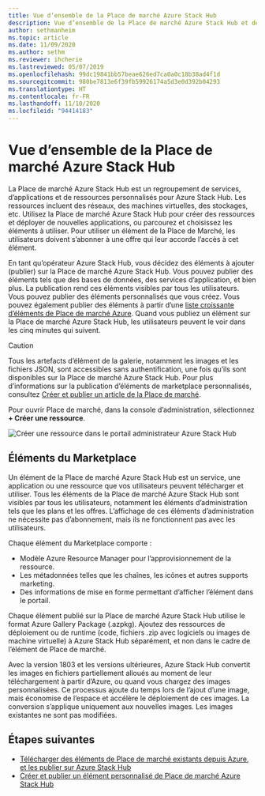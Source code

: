 ```yaml
---
title: Vue d’ensemble de la Place de marché Azure Stack Hub
description: Vue d’ensemble de la Place de marché Azure Stack Hub et de ses éléments.
author: sethmanheim
ms.topic: article
ms.date: 11/09/2020
ms.author: sethm
ms.reviewer: ihcherie
ms.lastreviewed: 05/07/2019
ms.openlocfilehash: 99dc19841bb57beae626ed7ca0a0c18b38ad4f1d
ms.sourcegitcommit: 980be7813e6f39fb59926174a5d3e0d392b04293
ms.translationtype: HT
ms.contentlocale: fr-FR
ms.lasthandoff: 11/10/2020
ms.locfileid: "94414183"
---
```

# <a name="azure-stack-hub-marketplace-overview"></a>Vue d’ensemble de la Place de marché Azure Stack Hub

La Place de marché Azure Stack Hub est un regroupement de services, d’applications et de ressources personnalisés pour Azure Stack Hub. Les ressources incluent des réseaux, des machines virtuelles, des stockages, etc. Utilisez la Place de marché Azure Stack Hub pour créer des ressources et déployer de nouvelles applications, ou parcourez et choisissez les éléments à utiliser. Pour utiliser un élément de la Place de Marché, les utilisateurs doivent s’abonner à une offre qui leur accorde l’accès à cet élément.

En tant qu’opérateur Azure Stack Hub, vous décidez des éléments à ajouter (publier) sur la Place de marché Azure Stack Hub. Vous pouvez publier des éléments tels que des bases de données, des services d’application, et bien plus. La publication rend ces éléments visibles par tous les utilisateurs. Vous pouvez publier des éléments personnalisés que vous créez. Vous pouvez également publier des éléments à partir d’une [liste croissante d’éléments de Place de marché Azure](azure-stack-marketplace-azure-items.md). Quand vous publiez un élément sur la Place de marché Azure Stack Hub, les utilisateurs peuvent le voir dans les cinq minutes qui suivent.

> [!CAUTION]  
> Tous les artefacts d’élément de la galerie, notamment les images et les fichiers JSON, sont accessibles sans authentification, une fois qu’ils sont disponibles sur la Place de marché Azure Stack Hub. Pour plus d’informations sur la publication d’éléments de marketplace personnalisés, consultez [Créer et publier un article de la Place de marché](azure-stack-create-and-publish-marketplace-item.md).

Pour ouvrir Place de marché, dans la console d’administration, sélectionnez **+ Créer une ressource**.

![Créer une ressource dans le portail administrateur Azure Stack Hub](media/azure-stack-marketplace/marketplace1.png)

## <a name="marketplace-items"></a>Éléments du Marketplace

Un élément de la Place de marché Azure Stack Hub est un service, une application ou une ressource que vos utilisateurs peuvent télécharger et utiliser. Tous les éléments de la Place de marché Azure Stack Hub sont visibles par tous les utilisateurs, notamment les éléments d’administration tels que les plans et les offres. L’affichage de ces éléments d’administration ne nécessite pas d’abonnement, mais ils ne fonctionnent pas avec les utilisateurs.

Chaque élément du Marketplace comporte :

* Modèle Azure Resource Manager pour l’approvisionnement de la ressource.
* Les métadonnées telles que les chaînes, les icônes et autres supports marketing.
* Des informations de mise en forme permettant d’afficher l’élément dans le portail.

Chaque élément publié sur la Place de marché Azure Stack Hub utilise le format Azure Gallery Package (.azpkg). Ajoutez des ressources de déploiement ou de runtime (code, fichiers .zip avec logiciels ou images de machine virtuelle) à Azure Stack Hub séparément, et non dans le cadre de l’élément de Place de marché.

Avec la version 1803 et les versions ultérieures, Azure Stack Hub convertit les images en fichiers partiellement alloués au moment de leur téléchargement à partir d’Azure, ou quand vous chargez des images personnalisées. Ce processus ajoute du temps lors de l’ajout d’une image, mais économise de l’espace et accélère le déploiement de ces images. La conversion s’applique uniquement aux nouvelles images. Les images existantes ne sont pas modifiées.

## <a name="next-steps"></a>Étapes suivantes

* [Télécharger des éléments de Place de marché existants depuis Azure, et les publier sur Azure Stack Hub](azure-stack-download-azure-marketplace-item.md)  
* [Créer et publier un élément personnalisé de Place de marché Azure Stack Hub](azure-stack-create-and-publish-marketplace-item.md)
